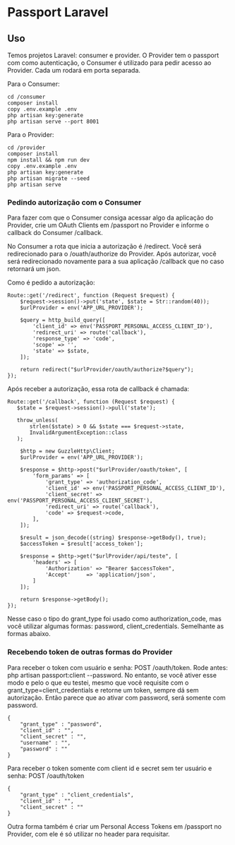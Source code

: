 # Passport Laravel

## Uso
Temos projetos Laravel: consumer e provider. O Provider tem o passport com como autenticação, o Consumer é utilizado para pedir acesso ao Provider. Cada um rodará em porta separada.

Para o Consumer:
````
cd /consumer
composer install
copy .env.example .env
php artisan key:generate
php artisan serve --port 8001
````

Para o Provider:
````
cd /provider
composer install
npm install && npm run dev
copy .env.example .env
php artisan key:generate
php artisan migrate --seed
php artisan serve
````

### Pedindo autorização com o Consumer

Para fazer com que o Consumer consiga acessar algo da aplicação do Provider, crie um OAuth Clients em /passport no Provider e informe o callback do Consumer /callback.

No Consumer a rota que inicia a autorização é /redirect. Você será redirecionado para o /ouath/authorize do Provider. Após autorizar, você será redirecionado novamente para a sua aplicação /callback que no caso retornará um json.

Como é pedido a autorização:
````
Route::get('/redirect', function (Request $request) {
    $request->session()->put('state', $state = Str::random(40));
    $urlProvider = env('APP_URL_PROVIDER');

    $query = http_build_query([
        'client_id' => env('PASSPORT_PERSONAL_ACCESS_CLIENT_ID'),
        'redirect_uri' => route('callback'),
        'response_type' => 'code',
        'scope' => '',
        'state' => $state,
    ]);

    return redirect("$urlProvider/oauth/authorize?$query");
});
````

Após receber a autorização, essa rota de callback é chamada:

````
Route::get('/callback', function (Request $request) {
   $state = $request->session()->pull('state');

   throw_unless(
       strlen($state) > 0 && $state === $request->state,
       InvalidArgumentException::class
   );

    $http = new GuzzleHttp\Client;
    $urlProvider = env('APP_URL_PROVIDER');

    $response = $http->post("$urlProvider/oauth/token", [
        'form_params' => [
            'grant_type' => 'authorization_code',
            'client_id' => env('PASSPORT_PERSONAL_ACCESS_CLIENT_ID'),
            'client_secret' => env('PASSPORT_PERSONAL_ACCESS_CLIENT_SECRET'),
            'redirect_uri' => route('callback'),
            'code' => $request->code,
        ],
    ]);

    $result = json_decode((string) $response->getBody(), true);
    $accessToken = $result['access_token'];

    $response = $http->get("$urlProvider/api/teste", [
        'headers' => [
            'Authorization' => "Bearer $accessToken",
            'Accept'     => 'application/json',
        ]
    ]);

    return $response->getBody();
});
````

Nesse caso o tipo do grant_type foi usado como authorization_code, mas você utilizar algumas formas: password, client_credentials. Semelhante as formas abaixo.


### Recebendo token de outras formas do Provider
Para receber o token com usuário e senha: POST /oauth/token. Rode antes: php artisan passport:client --password. No entanto, se você ativer esse modo e pelo o que eu testei, mesmo que você requisite com o grant_type=client_credentials e retorne um token, sempre dá sem autorização. Então parece que ao ativar com password, será somente com password.

````
{
	"grant_type" : "password",
	"client_id" : "",
	"client_secret" : "",
	"username" : "",
	"password" : ""
}
````

Para receber o token somente com client id e secret sem ter usuário e senha: POST /oauth/token
````
{
	"grant_type" : "client_credentials",
	"client_id" : "",
	"client_secret" : ""
}
````
Outra forma também é criar um Personal Access Tokens em /passport no Provider, com ele é só utilizar no header para requisitar.